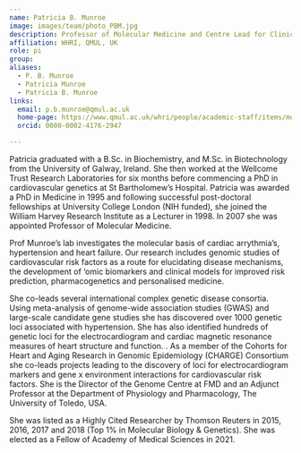 ```yaml
---
name: Patricia B. Munroe
image: images/team/photo_PBM.jpg
description: Professor of Molecular Medicine and Centre Lead for Clinical Pharmacology and Precision Medicine
affiliation: WHRI, QMUL, UK
role: pi
group:
aliases:
  - P. B. Munroe
  - Patricia Munroe
  - Patricia B. Munroe
links:
  email: p.b.munroe@qmul.ac.uk
  home-page: https://www.qmul.ac.uk/whri/people/academic-staff/items/munroepatricia.html
  orcid: 0000-0002-4176-2947

---
```


Patricia graduated with a B.Sc. in Biochemistry, and M.Sc. in Biotechnology from the University of Galway, Ireland. She then worked at the Wellcome Trust Research Laboratories for six months before commencing a PhD in cardiovascular genetics at St Bartholomew’s Hospital. Patricia was awarded a PhD in Medicine in 1995 and following successful post-doctoral fellowships at University College London (NIH funded), she joined the William Harvey Research Institute as a Lecturer in 1998. In 2007 she was appointed Professor of Molecular Medicine.

Prof Munroe’s lab investigates the molecular basis of cardiac arrythmia’s, hypertension and heart failure. Our research includes genomic studies of cardiovascular risk factors as a route for elucidating disease mechanisms, the development of ‘omic biomarkers and clinical models for improved risk prediction, pharmacogenetics and personalised medicine.

She co-leads several international complex genetic disease consortia. Using meta-analysis of genome-wide association studies (GWAS) and large-scale candidate gene studies she has discovered over 1000 genetic loci associated with hypertension.  She has also identified hundreds of genetic loci for the electrocardiogram and cardiac magnetic resonance measures of heart structure and function.  . As a member of the Cohorts for Heart and Aging Research in Genomic Epidemiology (CHARGE) Consortium she co-leads projects leading to the discovery of loci for electrocardiogram markers and gene x environment interactions for cardiovascular risk factors. She is the Director of the Genome Centre at FMD and an Adjunct Professor at the Department of Physiology and Pharmacology, The University of Toledo, USA.

She was listed as a Highly Cited Researcher by Thomson Reuters in 2015, 2016, 2017 and 2018 (Top 1% in Molecular Biology & Genetics). She was elected as a Fellow of Academy of Medical Sciences in 2021.
